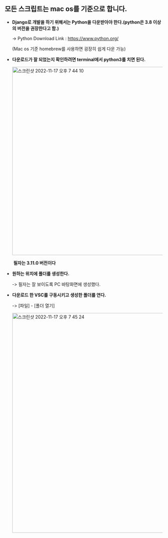 ## 모든 스크립트는 mac os를 기준으로 합니다.  


- **Django로 개발을 하기 위해서는 Python을 다운받아야 한다.(python은 3.8 이상의 버전을 권장한다고 함.)**

  -> Python Download Link : https://www.python.org/

  (Mac os 기준 homebrew를 사용하면 굉장히 쉽게 다운 가능)
  
  

- **다운로드가 잘 되었는지 확인하려면 terminal에서 python3를 치면 된다.**


  <img width="600" alt="스크린샷 2022-11-17 오후 7 44 10" src="https://user-images.githubusercontent.com/91196025/202426483-f1bb9d7c-fe4e-4d4d-893f-8bcb6511ee1a.png">

  ​	**필자는 3.11.0 버전이다**
  
  

- **원하는 위치에 폴더를 생성한다.**

  -> 필자는 잘 보이도록 PC 바탕화면에 생성했다.



- **다운로드 한 VSC를 구동시키고 생성한 폴더를 연다.**

  -> [파일] - [폴더 열기]

  <img width="700" alt="스크린샷 2022-11-17 오후 7 45 24" src="https://user-images.githubusercontent.com/91196025/202426528-d2999552-da25-4cfc-af66-6de46e33e9b8.png">

  
